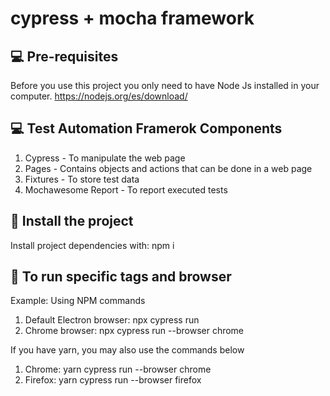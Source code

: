 # cypress + mocha framework
## 💻 Pre-requisites
Before you use this project you only need to have Node Js installed in your computer.
https://nodejs.org/es/download/


## 💻 Test Automation Framerok Components
1. Cypress - To manipulate the web page
2. Pages - Contains objects and actions that can be done in a web page
3. Fixtures - To store test data
4. Mochawesome Report - To report executed tests


## 🚀 Install the project
Install project dependencies with: npm i 


## 🚀 To run specific tags and browser
Example: Using NPM commands
1. Default Electron browser:  npx cypress run
2. Chrome browser: npx cypress run --browser chrome

If you have yarn, you may also use the commands below
1. Chrome: yarn cypress run --browser chrome
2. Firefox: yarn cypress run --browser firefox